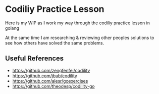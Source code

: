 # Codiliy Practice Lesson

Here is my WIP as I work my way through the codiliy practice lesson in golang

At the same time I am researching & reviewing other peoples solutions to see how others have solved the same problems.

## Useful References

* https://github.com/zengfenfei/codility
* https://github.com/jbub/codility
* https://github.com/alesr/goexercises
* https://github.com/theodesp/codility-go





